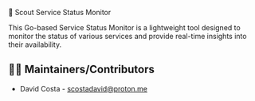 🐯 Scout Service Status Monitor

This Go-based Service Status Monitor is a lightweight tool designed to monitor the status of various services and provide real-time insights into their availability.

## 👨‍💻 Maintainers/Contributors

* David Costa - [scostadavid@proton.me](mailto:scostadavid@proton.me)